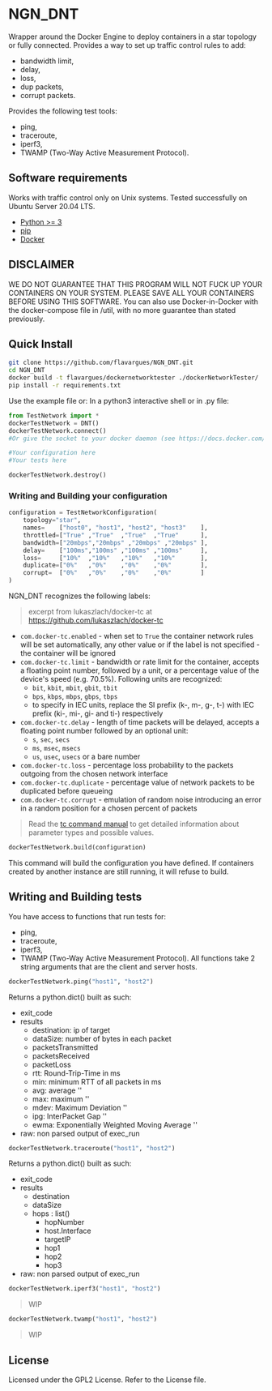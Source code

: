 # NGN_DNT

Wrapper around the Docker Engine to deploy containers in a star topology or fully connected. Provides a way to set up traffic control rules to add:
- bandwidth limit,
- delay,
- loss,
- dup packets,
- corrupt packets.

Provides the following test tools:
- ping,
- traceroute,
- iperf3,
- TWAMP (Two-Way Active Measurement Protocol).

## Software requirements
Works with traffic control only on Unix systems. Tested successfully on Ubuntu Server 20.04 LTS.

- [Python >= 3](http://docs.python-guide.org/en/latest/starting/installation/)
- [pip](https://pip.pypa.io/en/stable/installing/)
- [Docker](https://www.docker.com/products/docker)

## DISCLAIMER
WE DO NOT GUARANTEE THAT THIS PROGRAM WILL NOT FUCK UP YOUR CONTAINERS ON YOUR SYSTEM. PLEASE SAVE ALL YOUR CONTAINERS BEFORE USING THIS SOFTWARE. You can also use Docker-in-Docker with the docker-compose file in /util, with no more guarantee than stated previously.

## Quick Install
```bash
git clone https://github.com/flavargues/NGN_DNT.git
cd NGN_DNT
docker build -t flavargues/dockernetworktester ./dockerNetworkTester/
pip install -r requirements.txt
```

Use the example file or:
In a python3 interactive shell or in .py file:
```python
from TestNetwork import *
dockerTestNetwork = DNT()
dockerTestNetwork.connect()
#Or give the socket to your docker daemon (see https://docs.docker.com/engine/reference/commandline/dockerd/)

#Your configuration here
#Your tests here

dockerTestNetwork.destroy()
```


### Writing and Building your configuration

```python
configuration = TestNetworkConfiguration(
    topology="star",
    names=    ["host0", "host1", "host2", "host3"    ],
    throttled=["True" ,"True"  ,"True"  ,"True"      ],
    bandwidth=["20mbps","20mbps" ,"20mbps" ,"20mbps" ],
    delay=    ["100ms","100ms" ,"100ms" ,"100ms"     ],
    loss=     ["10%"  ,"10%"   ,"10%"   ,"10%"       ],
    duplicate=["0%"   ,"0%"    ,"0%"    ,"0%"        ],
    corrupt=  ["0%"   ,"0%"    ,"0%"    ,"0%"        ]
)
```
NGN_DNT recognizes the following labels:
> excerpt from lukaszlach/docker-tc at https://github.com/lukaszlach/docker-tc
* `com.docker-tc.enabled` - when set to `True` the container network rules will be set automatically, any other value or if the label is not specified - the container will be ignored
*  `com.docker-tc.limit` - bandwidth or rate limit for the container, accepts a floating point number, followed by a unit, or a percentage value of the device's speed (e.g. 70.5%). Following units are recognized:
    * `bit`, `kbit`, `mbit`, `gbit`, `tbit`
    * `bps`, `kbps`, `mbps`, `gbps`, `tbps`
    * to specify in IEC units, replace the SI prefix (k-, m-, g-, t-) with IEC prefix (ki-, mi-, gi- and ti-) respectively
* `com.docker-tc.delay` - length of time packets will be delayed, accepts a floating point number followed by an optional unit:
    * `s`, `sec`, `secs`
    * `ms`, `msec`, `msecs`
    * `us`, `usec`, `usecs` or a bare number
* `com.docker-tc.loss` - percentage loss probability to the packets outgoing from the chosen network interface
* `com.docker-tc.duplicate` - percentage value of network packets to be duplicated before queueing
* `com.docker-tc.corrupt` - emulation of random noise introducing an error in a random position for a chosen percent of packets

> Read the [tc command manual](http://man7.org/linux/man-pages/man8/tc.8.html) to get detailed information about parameter types and possible values.


```python
dockerTestNetwork.build(configuration)
```
This command will build the configuration you have defined. If containers created by another instance are still running, it will refuse to build.

## Writing and Building tests

You have access to functions that run tests for:
- ping,
- traceroute,
- iperf3,
- TWAMP (Two-Way Active Measurement Protocol).
All functions take 2 string arguments that are the client and server hosts.

````python
dockerTestNetwork.ping("host1", "host2")
````
Returns a python.dict() built as such:
* exit_code
* results
  * destination: ip of target
  * dataSize: number of bytes in each packet
  * packetsTransmitted
  * packetsReceived
  * packetLoss
  * rtt: Round-Trip-Time in ms
  * min: minimum RTT of all packets in ms
  * avg: average ''
  * max: maximum ''
  * mdev: Maximum Deviation ''
  * ipg: InterPacket Gap ''
  * ewma: Exponentially Weighted Moving Average ''
* raw: non parsed output of exec_run

````python
dockerTestNetwork.traceroute("host1", "host2")
````
Returns a python.dict() built as such:
* exit_code
* results
  * destination
  * dataSize
  * hops : list()
    * hopNumber
    * host.Interface
    * targetIP
    * hop1
    * hop2
    * hop3
* raw: non parsed output of exec_run

````python
dockerTestNetwork.iperf3("host1", "host2")
````
> WIP

````python
dockerTestNetwork.twamp("host1", "host2")
````
> WIP

## License

Licensed under the GPL2 License. Refer to the License file.
